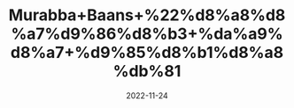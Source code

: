 ---
title: 'Murabba+Baans+%22%d8%a8%d8%a7%d9%86%d8%b3+%da%a9%d8%a7+%d9%85%d8%b1%d8%a8%db%81'
date: '2022-11-24' 
metatag: '' 
inventory: '0' 
draft: false 
# meta description 
shortDescripton: 'Bamboo+Preserve%22+It+increases+body+power.+and+low+in+calories.'
description: 'Preserves+%d9%85%d8%b1%d8%a8%db%81+%d8%a7%da%86%d8%a7%d8%b1'
longdescription: ''
tags: ''
brand: ''
subCategory: ''
unit: '250 gm-Pk'
sellCount: '0'
featured: False
# product Price
price: '250.0'
# Product Short Description
shortDescription: 'Bamboo+Preserve%22+It+increases+body+power.+and+low+in+calories.'
productID: '2EDEA789-3A3C-ED11-996A-005056B3A416'
type: 'products'
category: 'Preserves+%d9%85%d8%b1%d8%a8%db%81+%d8%a7%da%86%d8%a7%d8%b1' 
thumnailproduct: 'https://eraconnect.blob.core.windows.net/product-images/aminsaddiquidawakhana/bb335049-13b1-4f10-9d0e-8865c5230776.webp' 
images:
  - image: 'https://eraconnect.blob.core.windows.net/product-images/aminsaddiquidawakhana/bb335049-13b1-4f10-9d0e-8865c5230776.webp'  
Variants:
---